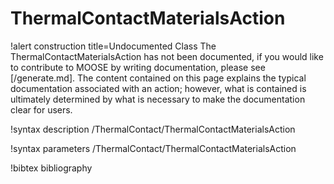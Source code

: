 <!-- MOOSE Documentation Stub: Remove this when content is added. -->

# ThermalContactMaterialsAction

!alert construction title=Undocumented Class
The ThermalContactMaterialsAction has not been documented, if you would like to contribute to MOOSE by writing
documentation, please see [/generate.md]. The content contained on this page explains the typical
documentation associated with an action; however, what is contained is ultimately determined by what
is necessary to make the documentation clear for users.

!syntax description /ThermalContact/ThermalContactMaterialsAction

!syntax parameters /ThermalContact/ThermalContactMaterialsAction

!bibtex bibliography
